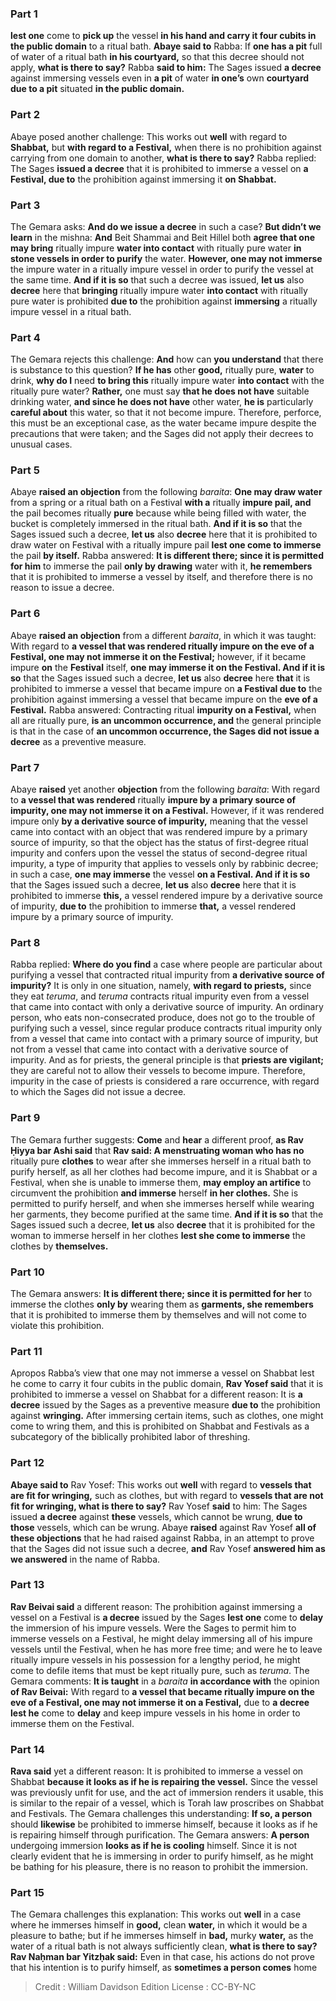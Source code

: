 
### Part 1
<b>lest one</b> come to <b>pick up</b> the vessel <b>in his hand and carry it four cubits in the public domain</b> to a ritual bath. <b>Abaye said to</b> Rabba: If <b>one has a pit</b> full of water of a ritual bath <b>in his courtyard,</b> so that this decree should not apply, <b>what is there to say?</b> Rabba <b>said to him:</b> The Sages issued <b>a decree</b> against immersing vessels even in <b>a pit</b> of water <b>in one’s</b> own <b>courtyard due to a pit</b> situated <b>in the public domain.</b>

### Part 2
Abaye posed another challenge: This works out <b>well</b> with regard to <b>Shabbat,</b> but <b>with regard to a Festival,</b> when there is no prohibition against carrying from one domain to another, <b>what is there to say?</b> Rabba replied: The Sages <b>issued a decree</b> that it is prohibited to immerse a vessel on <b>a Festival, due to</b> the prohibition against immersing it <b>on Shabbat.</b>

### Part 3
The Gemara asks: <b>And do we issue a decree</b> in such a case? <b>But didn’t we learn</b> in the mishna: <b>And</b> Beit Shammai and Beit Hillel both <b>agree that one may bring</b> ritually impure <b>water into contact</b> with ritually pure water <b>in stone vessels in order to purify</b> the water. <b>However, one may not immerse</b> the impure water in a ritually impure vessel in order to purify the vessel at the same time. <b>And if it is so</b> that such a decree was issued, <b>let us</b> also <b>decree</b> here that <b>bringing</b> ritually impure water <b>into contact</b> with ritually pure water is prohibited <b>due to</b> the prohibition against <b>immersing</b> a ritually impure vessel in a ritual bath.

### Part 4
The Gemara rejects this challenge: <b>And</b> how can <b>you understand</b> that there is substance to this question? <b>If he has</b> other <b>good,</b> ritually pure, <b>water</b> to drink, <b>why do I</b> need <b>to bring this</b> ritually impure water <b>into contact</b> with the ritually pure water? <b>Rather,</b> one must say <b>that he does not have</b> suitable drinking water, <b>and since he does not have</b> other water, <b>he is</b> particularly <b>careful about</b> this water, so that it not become impure. Therefore, perforce, this must be an exceptional case, as the water became impure despite the precautions that were taken; and the Sages did not apply their decrees to unusual cases.

### Part 5
Abaye <b>raised an objection</b> from the following <i>baraita</i>: <b>One may draw water</b> from a spring or a ritual bath on a Festival <b>with a</b> ritually <b>impure pail, and</b> the pail becomes ritually <b>pure</b> because while being filled with water, the bucket is completely immersed in the ritual bath. <b>And if it is so</b> that the Sages issued such a decree, <b>let us</b> also <b>decree</b> here that it is prohibited to draw water on Festival with a ritually impure pail <b>lest one come to immerse</b> the pail <b>by itself.</b> Rabba answered: <b>It is different there; since it is permitted for him</b> to immerse the pail <b>only by drawing</b> water with it, <b>he remembers</b> that it is prohibited to immerse a vessel by itself, and therefore there is no reason to issue a decree.

### Part 6
Abaye <b>raised an objection</b> from a different <i>baraita</i>, in which it was taught: With regard to <b>a vessel that was rendered ritually impure on the eve of a Festival, one may not immerse it on the Festival;</b> however, if it became impure <b>on</b> the <b>Festival</b> itself, <b>one may immerse it on the Festival. And if it is so</b> that the Sages issued such a decree, <b>let us</b> also <b>decree</b> here <b>that</b> it is prohibited to immerse a vessel that became impure on <b>a Festival due to</b> the prohibition against immersing a vessel that became impure on the <b>eve of a Festival.</b> Rabba answered: Contracting ritual <b>impurity on a Festival,</b> when all are ritually pure, <b>is an uncommon occurrence, and</b> the general principle is that in the case of <b>an uncommon occurrence, the Sages did not issue a decree</b> as a preventive measure.

### Part 7
Abaye <b>raised</b> yet another <b>objection</b> from the following <i>baraita</i>: With regard to <b>a vessel that was rendered</b> ritually <b>impure by a primary source of impurity, one may not immerse it on a Festival.</b> However, if it was rendered impure only <b>by a derivative source of impurity,</b> meaning that the vessel came into contact with an object that was rendered impure by a primary source of impurity, so that the object has the status of first-degree ritual impurity and confers upon the vessel the status of second-degree ritual impurity, a type of impurity that applies to vessels only by rabbinic decree; in such a case, <b>one may immerse</b> the vessel <b>on a Festival. And if it is so</b> that the Sages issued such a decree, <b>let us</b> also <b>decree</b> here that it is prohibited to immerse <b>this,</b> a vessel rendered impure by a derivative source of impurity, <b>due to</b> the prohibition to immerse <b>that,</b> a vessel rendered impure by a primary source of impurity.

### Part 8
Rabba replied: <b>Where do you find</b> a case where people are particular about purifying a vessel that contracted ritual impurity from <b>a derivative source of impurity?</b> It is only in one situation, namely, <b>with regard to priests,</b> since they eat <i>teruma</i>, and <i>teruma</i> contracts ritual impurity even from a vessel that came into contact with only a derivative source of impurity. An ordinary person, who eats non-consecrated produce, does not go to the trouble of purifying such a vessel, since regular produce contracts ritual impurity only from a vessel that came into contact with a primary source of impurity, but not from a vessel that came into contact with a derivative source of impurity. And as for priests, the general principle is that <b>priests are vigilant;</b> they are careful not to allow their vessels to become impure. Therefore, impurity in the case of priests is considered a rare occurrence, with regard to which the Sages did not issue a decree.

### Part 9
The Gemara further suggests: <b>Come</b> and <b>hear</b> a different proof, <b>as Rav Ḥiyya bar Ashi said</b> that <b>Rav said: A menstruating woman who has no</b> ritually pure <b>clothes</b> to wear after she immerses herself in a ritual bath to purify herself, as all her clothes had become impure, and it is Shabbat or a Festival, when she is unable to immerse them, <b>may employ an artifice</b> to circumvent the prohibition <b>and immerse</b> herself <b>in her clothes.</b> She is permitted to purify herself, and when she immerses herself while wearing her garments, they become purified at the same time. <b>And if it is so</b> that the Sages issued such a decree, <b>let us</b> also <b>decree</b> that it is prohibited for the woman to immerse herself in her clothes <b>lest she come to immerse</b> the clothes by <b>themselves.</b>

### Part 10
The Gemara answers: <b>It is different there; since it is permitted for her</b> to immerse the clothes <b>only by</b> wearing them as <b>garments, she remembers</b> that it is prohibited to immerse them by themselves and will not come to violate this prohibition.

### Part 11
Apropos Rabba’s view that one may not immerse a vessel on Shabbat lest he come to carry it four cubits in the public domain, <b>Rav Yosef said</b> that it is prohibited to immerse a vessel on Shabbat for a different reason: It is <b>a decree</b> issued by the Sages as a preventive measure <b>due to</b> the prohibition against <b>wringing.</b> After immersing certain items, such as clothes, one might come to wring them, and this is prohibited on Shabbat and Festivals as a subcategory of the biblically prohibited labor of threshing.

### Part 12
<b>Abaye said to</b> Rav Yosef: This works out <b>well</b> with regard to <b>vessels that are fit for wringing,</b> such as clothes, but with regard to <b>vessels that are not fit for wringing, what is there to say?</b> Rav Yosef <b>said</b> to him: The Sages issued <b>a decree</b> against <b>these</b> vessels, which cannot be wrung, <b>due to those</b> vessels, which can be wrung. Abaye <b>raised</b> against Rav Yosef <b>all of these objections</b> that he had raised against Rabba, in an attempt to prove that the Sages did not issue such a decree, <b>and</b> Rav Yosef <b>answered him as we answered</b> in the name of Rabba.

### Part 13
<b>Rav Beivai said</b> a different reason: The prohibition against immersing a vessel on a Festival is <b>a decree</b> issued by the Sages <b>lest one</b> come to <b>delay</b> the immersion of his impure vessels. Were the Sages to permit him to immerse vessels on a Festival, he might delay immersing all of his impure vessels until the Festival, when he has more free time; and were he to leave ritually impure vessels in his possession for a lengthy period, he might come to defile items that must be kept ritually pure, such as <i>teruma</i>. The Gemara comments: <b>It is taught</b> in a <i>baraita</i> <b>in accordance with</b> the opinion <b>of Rav Beivai:</b> With regard to <b>a vessel that became ritually impure on the eve of a Festival, one may not immerse it on a Festival,</b> due to <b>a decree lest he</b> come to <b>delay</b> and keep impure vessels in his home in order to immerse them on the Festival.

### Part 14
<b>Rava said</b> yet a different reason: It is prohibited to immerse a vessel on Shabbat <b>because it looks as if he is repairing the vessel.</b> Since the vessel was previously unfit for use, and the act of immersion renders it usable, this is similar to the repair of a vessel, which is Torah law proscribes on Shabbat and Festivals. The Gemara challenges this understanding: <b>If so, a person</b> should <b>likewise</b> be prohibited to immerse himself, because it looks as if he is repairing himself through purification. The Gemara answers: <b>A person</b> undergoing immersion <b>looks as if he is cooling</b> himself. Since it is not clearly evident that he is immersing in order to purify himself, as he might be bathing for his pleasure, there is no reason to prohibit the immersion.

### Part 15
The Gemara challenges this explanation: This works out <b>well</b> in a case where he immerses himself in <b>good,</b> clean <b>water,</b> in which it would be a pleasure to bathe; but if he immerses himself in <b>bad,</b> murky <b>water,</b> as the water of a ritual bath is not always sufficiently clean, <b>what is there to say? Rav Naḥman bar Yitzḥak said:</b> Even in that case, his actions do not prove that his intention is to purify himself, as <b>sometimes a person comes</b> home

>Credit : William Davidson Edition
>License : CC-BY-NC